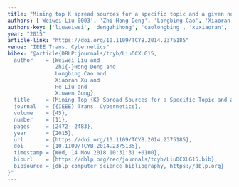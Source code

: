 ```yaml
---
title: "Mining top K spread sources for a specific topic and a given node"
authors: ['Weiwei Liu 0003', 'Zhi-Hong Deng', 'Longbing Cao', 'Xiaoran Xu', 'He Liu', 'Xiuwen Gong']
authors-key: ['liuweiwei', 'dengzhihong', 'caolongbing', 'xuxiaoran', 'liuhe', 'gongxiuwen']
year: "2015"
article-link: "https://doi.org/10.1109/TCYB.2014.2375185"
venue: "IEEE Trans. Cybernetics"
bibex: "@article{DBLP:journals/tcyb/LiuDCXLG15,
  author    = {Weiwei Liu and
               Zhi{-}Hong Deng and
               Longbing Cao and
               Xiaoran Xu and
               He Liu and
               Xiuwen Gong},
  title     = {Mining Top {K} Spread Sources for a Specific Topic and a Given Node},
  journal   = {{IEEE} Trans. Cybernetics},
  volume    = {45},
  number    = {11},
  pages     = {2472--2483},
  year      = {2015},
  url       = {https://doi.org/10.1109/TCYB.2014.2375185},
  doi       = {10.1109/TCYB.2014.2375185},
  timestamp = {Wed, 14 Nov 2018 10:31:31 +0100},
  biburl    = {https://dblp.org/rec/journals/tcyb/LiuDCXLG15.bib},
  bibsource = {dblp computer science bibliography, https://dblp.org}
}"
---
```

